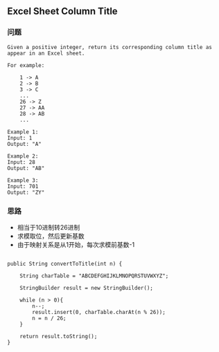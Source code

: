 ## Excel Sheet Column Title

### 问题

```
Given a positive integer, return its corresponding column title as appear in an Excel sheet.

For example:

    1 -> A
    2 -> B
    3 -> C
    ...
    26 -> Z
    27 -> AA
    28 -> AB 
    ...
    
Example 1:
Input: 1
Output: "A"

Example 2:
Input: 28
Output: "AB"

Example 3:
Input: 701
Output: "ZY"

```

### 思路

* 相当于10进制转26进制
* 求模取位，然后更新基数
* 由于映射关系是从1开始，每次求模前基数-1


```

public String convertToTitle(int n) {

    String charTable = "ABCDEFGHIJKLMNOPQRSTUVWXYZ";

    StringBuilder result = new StringBuilder();

    while (n > 0){
        n--;
        result.insert(0, charTable.charAt(n % 26));
        n = n / 26;
    }

    return result.toString();
}

```